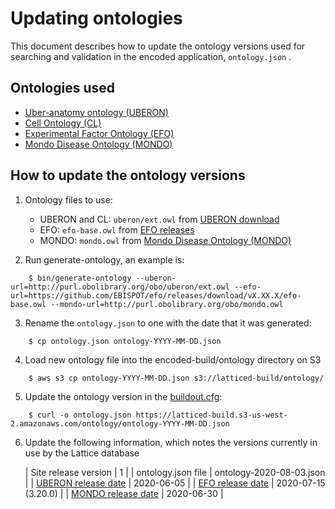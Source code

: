 Updating ontologies
=========================

This document describes how to update the ontology versions used for searching and validation in the encoded application, ```ontology.json``` .

Ontologies used
---------------- 

* [Uber-anatomy ontology (UBERON)]
* [Cell Ontology (CL)]
* [Experimental Factor Ontology (EFO)]
* [Mondo Disease Ontology (MONDO)]

How to update the ontology versions
---------------- 

1. Ontology files to use:
	
	* UBERON and CL: `uberon/ext.owl` from [UBERON download]
	* EFO: `efo-base.owl` from [EFO releases]
	* MONDO: `mondo.owl` from [Mondo Disease Ontology (MONDO)]

2. Run generate-ontology, an example is: 
```
	$ bin/generate-ontology --uberon-url=http://purl.obolibrary.org/obo/uberon/ext.owl --efo-url=https://github.com/EBISPOT/efo/releases/download/vX.XX.X/efo-base.owl --mondo-url=http://purl.obolibrary.org/obo/mondo.owl
```
3. Rename the ```ontology.json``` to one with the date that it was generated:
```
	$ cp ontology.json ontology-YYYY-MM-DD.json
```
4. Load new ontology file into the encoded-build/ontology directory on S3
```
	$ aws s3 cp ontology-YYYY-MM-DD.json s3://latticed-build/ontology/
```
5.  Update the ontology version in the [buildout.cfg]:
```
	$ curl -o ontology.json https://latticed-build.s3-us-west-2.amazonaws.com/ontology/ontology-YYYY-MM-DD.json
```
6.  Update the following information, which notes the versions currently in use by the Lattice database
    
    | Site release version | 1 |
    | ontology.json file | ontology-2020-08-03.json |
    | [UBERON release date] | 2020-06-05 |
    | [EFO release date] | 2020-07-15 (3.20.0) |
    | [MONDO release date] | 2020-06-30 |

[Uber-anatomy ontology (UBERON)]: http://uberon.org/
[Cell Ontology (CL)]: https://github.com/obophenotype/cell-ontology
[Experimental Factor Ontology (EFO)]: http://www.ebi.ac.uk/efo
[Mondo Disease Ontology (MONDO)]: http://obofoundry.org/ontology/mondo.html
[UBERON download]: http://uberon.github.io/downloads.html
[EFO releases]: https://github.com/EBISPOT/efo/releases
[buildout.cfg]: ../../../buildout.cfg
[UBERON release date]: http://svn.code.sf.net/p/obo/svn/uberon/releases/
[EFO release date]: https://github.com/EBISPOT/efo/releases
[MONDO release date]: https://github.com/monarch-initiative/mondo/releases
